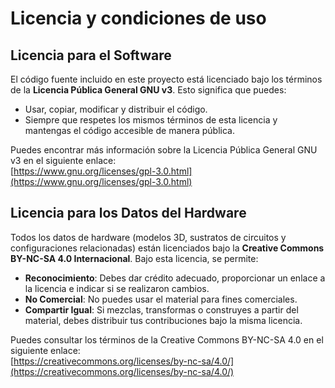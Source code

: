 # Licencia y condiciones de uso

## Licencia para el Software
El código fuente incluido en este proyecto está licenciado bajo los términos de la **Licencia Pública General GNU v3**. Esto significa que puedes:
- Usar, copiar, modificar y distribuir el código.
- Siempre que respetes los mismos términos de esta licencia y mantengas el código accesible de manera pública.

Puedes encontrar más información sobre la Licencia Pública General GNU v3 en el siguiente enlace:  
[https://www.gnu.org/licenses/gpl-3.0.html](https://www.gnu.org/licenses/gpl-3.0.html)

## Licencia para los Datos del Hardware
Todos los datos de hardware (modelos 3D, sustratos de circuitos y configuraciones relacionadas) están licenciados bajo la **Creative Commons BY-NC-SA 4.0 Internacional**. Bajo esta licencia, se permite:
- **Reconocimiento**: Debes dar crédito adecuado, proporcionar un enlace a la licencia e indicar si se realizaron cambios. 
- **No Comercial**: No puedes usar el material para fines comerciales.
- **Compartir Igual**: Si mezclas, transformas o construyes a partir del material, debes distribuir tus contribuciones bajo la misma licencia.

Puedes consultar los términos de la Creative Commons BY-NC-SA 4.0 en el siguiente enlace:  
[https://creativecommons.org/licenses/by-nc-sa/4.0/](https://creativecommons.org/licenses/by-nc-sa/4.0/)
